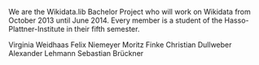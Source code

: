 We are the Wikidata.lib Bachelor Project who will work on Wikidata from October 2013 until June 2014.
Every member is a student of the Hasso-Plattner-Institute in  their fifth semester.

Virginia Weidhaas
Felix Niemeyer
Moritz Finke
Christian Dullweber
Alexander Lehmann
Sebastian Brückner